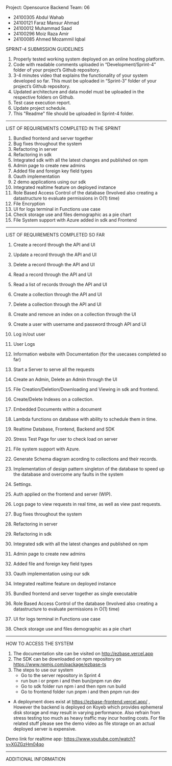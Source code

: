 Project: Opensource Backend
Team: 06

- 24100305 Abdul Wahab
- 24100121 Faraz Mansur Ahmad
- 24100012 Muhammad Saad
- 24100296 Moiz Raza Amir
- 24100085 Ahmed Mozammil Iqbal

SPRINT-4 SUBMISSION GUIDELINES

1. Properly tested working system deployed on an online hosting platform.
2. Code with readable comments uploaded in “Development/Sprint-4” folder of your project’s Github repository.
3. 3-4 minutes video that explains the functionality of your system developed so far. This must be uploaded in “Sprint-3” folder of your project’s Github repository.
4. Updated architecture and data model must be uploaded in the respective folders on Github.
5. Test case execution report.
6. Update project schedule.
7. This "Readme" file should be uploaded in Sprint-4 folder.



------------------------------------------------------------------------------------------------

LIST OF REQUIREMENTS COMPLETED IN THE SPRINT

1. Bundled frontend and server together
2. Bug fixes throughout the system
3. Refactoring in server
4. Refactoring in sdk
5. Integrated sdk with all the latest changes and published on npm
6. Admin page to create new admins
7. Added file and foreign key field types
8. Oauth implementation
9. 2 demo applications using our sdk
10. Integrated realtime feature on deployed instance
11. Role Based Access Control of the database (Involved also creating a datastructure to evaluate permissions in O(1) time)
12. File Encryption
13. UI for logs terminal in Functions use case
14. Check storage use and files demographic as a pie chart
15. File System support with Azure added in sdk and Frontend
    

------------------------------------------------------------------------------------------------


LIST OF REQUIREMENTS COMPLETED SO FAR

1.	Create a record through the API and UI
2.	Update a record through the API and UI
3.	Delete a record through the API and UI
4.	Read a record through the API and UI
5.  Read a list of records through the API and UI
6.	Create a collection through the API and UI
7.	Delete a collection through the API and UI
8.  Create and remove an index on a collection through the UI
9.  Create a user with username and password through API and UI
10. Log in/out user
11. User Logs
12. Information website with Documentation (for the usecases completed so far)
13.	Start a Server to serve all the requests
14. Create an Admin, Delete an Admin through the UI
15. File Creation/Deletion/Downloading and Viewing in sdk and frontend.
16. Create/Delete Indexes on a collection.

17. Embedded Documents within a document
18. Lambda functions on database with ability to schedule them in time.
19. Realtime Database, Frontend, Backend and SDK
20. Stress Test Page for user to check load on server
21. File system support with Azure.
22. Generate Schema diagram acording to collections and their records.
23. Implementation of design pattern singleton of the database to speed up the database and overcome any faults in the system
24. Settings.
25. Auth applied on the frontend and server (WIP).
26. Logs page to view requests in real time, as well as view past requests.
27. Bug fixes throughout the system
28. Refactoring in server
39. Refactoring in sdk
30. Integrated sdk with all the latest changes and published on npm
31. Admin page to create new admins
32. Added file and foreign key field types
33. Oauth implementation using our sdk
34. Integrated realtime feature on deployed instance
35. Bundled frontend and server together as single executable
36. Role Based Access Control of the database (Involved also creating a datastructure to evaluate permissions in O(1) time)
37. UI for logs terminal in Functions use case
38. Check storage use and files demographic as a pie chart

------------------------------------------------------------------------------------------------

HOW TO ACCESS THE SYSTEM

1. The documentation site can be visited on http://ezbase.vercel.app
2. The SDK can be downloaded on npm repository on https://www.npmjs.com/package/ezbase-ts
3. The steps to use our system
    - Go to the server repository in Sprint 4
    - run bun i or pnpm i and then bun/pnpm run dev
    - Go to sdk folder run npm i and then npm run build
    - Go to frontend folder run pnpm i and then pnpm run dev

* A deployment does exist at https://ezbase-frontend.vercel.app/ , However the backend is deployed on Koyeb which provides ephemeral disk storage
and may result in varying performance. Also refrain from stress testing too much as heavy traffic may incur hosting costs. For file related
stuff please see the demo video as file storage on an actual deployed server is expensive.

Demo link for realtime app: https://www.youtube.com/watch?v=XGZGzHm04qo

------------------------------------------------------------------------------------------------



ADDITIONAL INFORMATION
